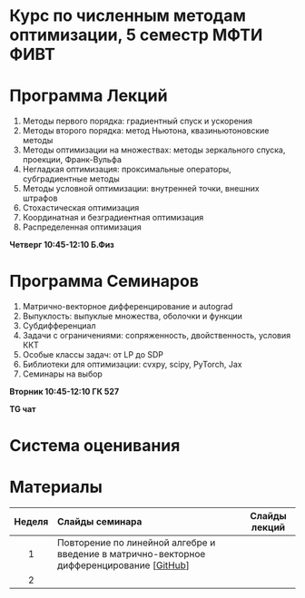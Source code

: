 # Курс по численным методам оптимизации, 5 семестр МФТИ ФИВТ  



# Программа Лекций
1) Методы первого порядка: градиентный спуск и ускорения 
2) Методы второго порядка: метод Ньютона, квазиньютоновские методы 
3) Методы оптимизации на множествах: методы зеркального спуска, проекции, Франк-Вульфа
4) Негладкая оптимизация: проксимальные операторы, субградиентные методы
5) Методы условной оптимизации: внутренней точки, внешних  штрафов
6) Стохастическая оптимизация
7) Координатная и безградиентная оптимизация 
8) Распределенная оптимизация
    
**Четверг 10:45-12:10 Б.Физ**

# Программа Семинаров 

1) Матрично-векторное дифференцирование и autograd
2) Выпуклость: выпуклые множества, оболочки и функции
3) Субдифференциал 
4) Задачи с ограничениями: сопряженность, двойственность, условия ККТ
5) Особые классы задач: от LP до SDP
6) Библиотеки для оптимизации: cvxpy, scipy, PyTorch, Jax
7) Семинары на выбор

**Вторник 10:45-12:10  ГК 527**

**TG чат**
# Система оценивания

# Материалы 
| Неделя | Слайды семинара | Слайды лекций | 
|:------:|:----------|:----------:|
|1| Повторение по линейной алгебре и введение в матрично-векторное дифференцирование [[GitHub](matvec_diff_1.pdf)]  | |
|2| |  |
